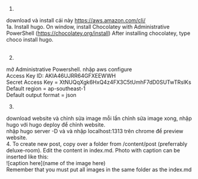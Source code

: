 1.
download và install cái này
https://aws.amazon.com/cli/ </br>
1a.
Install hugo. On window, install Chocolatey with Administrative PowerShell (https://chocolatey.org/install)
After installing chocolatey, type choco install hugo. </br></br>

2. 
mở Administrative Powershell. nhập aws configure </br>
Access Key ID: AKIA46UJRR64GFXEEWWH </br>
Secret Access Key = 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 </br>
Default region = ap-southeast-1 </br>
Default output format = json </br>


3. 
download website và chỉnh sửa image
mỗi lần chỉnh sửa image xong, nhập hugo với hugo deploy để chỉnh website. </br>
nhập hugo server -D và và nhập localhost:1313 trên chrome để preview website.
</br>
4. To create new post, copy over a folder from /content/post (preferrably deluxe-room). Edit the content in index.md. Photo with caption can be inserted like this: </br>
![caption here](name of the image here) </br>
Remember that you must put all images in the same folder as the index.md </br>
